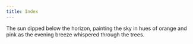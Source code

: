 ```yaml
---
title: Index
---
```


The sun dipped below the horizon, painting the sky in hues of orange and pink as the evening breeze whispered through the trees.
